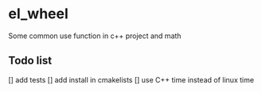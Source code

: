 # el_wheel
Some common use function in c++ project and math

## Todo list
[] add tests
[] add install in cmakelists
[] use C++ time instead of linux time